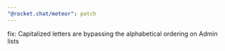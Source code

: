 ```yaml
---
"@rocket.chat/meteor": patch
---
```


fix: Capitalized letters are bypassing the alphabetical ordering on Admin lists
